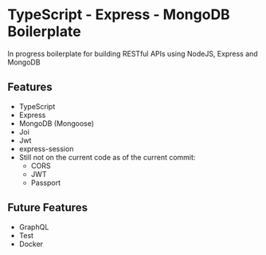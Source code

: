 # TypeScript - Express - MongoDB Boilerplate

In progress boilerplate for building RESTful APIs using NodeJS, Express and MongoDB

## Features

- TypeScript
- Express
- MongoDB (Mongoose)
- Joi
- Jwt
- express-session
- Still not on the current code as of the current commit:
  - CORS
  - JWT
  - Passport

## Future Features

- GraphQL
- Test
- Docker
